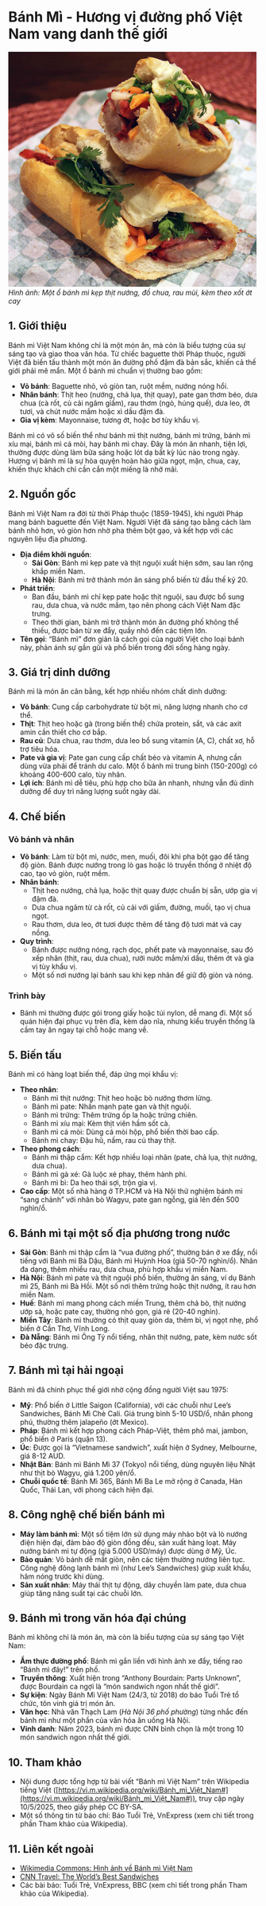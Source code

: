 # Bánh Mì - Hương vị đường phố Việt Nam vang danh thế giới

![Bánh Mì Việt Nam](https://raw.githubusercontent.com/N4mtapdev/Vietnamese-Cuisine/main/Images/banh-mi.jpg)  
*Hình ảnh: Một ổ bánh mì kẹp thịt nướng, đồ chua, rau mùi, kèm theo xốt ớt cay*

## 1. Giới thiệu

Bánh mì Việt Nam không chỉ là một món ăn, mà còn là biểu tượng của sự sáng tạo và giao thoa văn hóa. Từ chiếc baguette thời Pháp thuộc, người Việt đã biến tấu thành một món ăn đường phố đậm đà bản sắc, khiến cả thế giới phải mê mẩn. Một ổ bánh mì chuẩn vị thường bao gồm:  
- **Vỏ bánh**: Baguette nhỏ, vỏ giòn tan, ruột mềm, nướng nóng hổi.  
- **Nhân bánh**: Thịt heo (nướng, chả lụa, thịt quay), pate gan thơm béo, dưa chua (cà rốt, củ cải ngâm giấm), rau thơm (ngò, húng quế), dưa leo, ớt tươi, và chút nước mắm hoặc xì dầu đậm đà.  
- **Gia vị kèm**: Mayonnaise, tương ớt, hoặc bơ tùy khẩu vị.  

Bánh mì có vô số biến thể như bánh mì thịt nướng, bánh mì trứng, bánh mì xíu mại, bánh mì cá mòi, hay bánh mì chay. Đây là món ăn nhanh, tiện lợi, thường được dùng làm bữa sáng hoặc lót dạ bất kỳ lúc nào trong ngày. Hương vị bánh mì là sự hòa quyện hoàn hảo giữa ngọt, mặn, chua, cay, khiến thực khách chỉ cần cắn một miếng là nhớ mãi.

## 2. Nguồn gốc

Bánh mì Việt Nam ra đời từ thời Pháp thuộc (1859-1945), khi người Pháp mang bánh baguette đến Việt Nam. Người Việt đã sáng tạo bằng cách làm bánh nhỏ hơn, vỏ giòn hơn nhờ pha thêm bột gạo, và kết hợp với các nguyên liệu địa phương.  
- **Địa điểm khởi nguồn**:  
  - **Sài Gòn**: Bánh mì kẹp pate và thịt nguội xuất hiện sớm, sau lan rộng khắp miền Nam.  
  - **Hà Nội**: Bánh mì trở thành món ăn sáng phổ biến từ đầu thế kỷ 20.  
- **Phát triển**:  
  - Ban đầu, bánh mì chỉ kẹp pate hoặc thịt nguội, sau được bổ sung rau, dưa chua, và nước mắm, tạo nên phong cách Việt Nam đặc trưng.  
  - Theo thời gian, bánh mì trở thành món ăn đường phố không thể thiếu, được bán từ xe đẩy, quầy nhỏ đến các tiệm lớn.  
- **Tên gọi**: “Bánh mì” đơn giản là cách gọi của người Việt cho loại bánh này, phản ánh sự gần gũi và phổ biến trong đời sống hàng ngày.

## 3. Giá trị dinh dưỡng

Bánh mì là món ăn cân bằng, kết hợp nhiều nhóm chất dinh dưỡng:  
- **Vỏ bánh**: Cung cấp carbohydrate từ bột mì, năng lượng nhanh cho cơ thể.  
- **Thịt**: Thịt heo hoặc gà (trong biến thể) chứa protein, sắt, và các axit amin cần thiết cho cơ bắp.  
- **Rau củ**: Dưa chua, rau thơm, dưa leo bổ sung vitamin (A, C), chất xơ, hỗ trợ tiêu hóa.  
- **Pate và gia vị**: Pate gan cung cấp chất béo và vitamin A, nhưng cần dùng vừa phải để tránh dư calo. Một ổ bánh mì trung bình (150-200g) có khoảng 400-600 calo, tùy nhân.  
- **Lợi ích**: Bánh mì dễ tiêu, phù hợp cho bữa ăn nhanh, nhưng vẫn đủ dinh dưỡng để duy trì năng lượng suốt ngày dài.

## 4. Chế biến

### Vỏ bánh và nhân  
- **Vỏ bánh**: Làm từ bột mì, nước, men, muối, đôi khi pha bột gạo để tăng độ giòn. Bánh được nướng trong lò gas hoặc lò truyền thống ở nhiệt độ cao, tạo vỏ giòn, ruột mềm.  
- **Nhân bánh**:  
  - Thịt heo nướng, chả lụa, hoặc thịt quay được chuẩn bị sẵn, ướp gia vị đậm đà.  
  - Dưa chua ngâm từ cà rốt, củ cải với giấm, đường, muối, tạo vị chua ngọt.  
  - Rau thơm, dưa leo, ớt tươi được thêm để tăng độ tươi mát và cay nồng.  
- **Quy trình**:  
  - Bánh được nướng nóng, rạch dọc, phết pate và mayonnaise, sau đó xếp nhân (thịt, rau, dưa chua), rưới nước mắm/xì dầu, thêm ớt và gia vị tùy khẩu vị.  
  - Một số nơi nướng lại bánh sau khi kẹp nhân để giữ độ giòn và nóng.

### Trình bày  
- Bánh mì thường được gói trong giấy hoặc túi nylon, dễ mang đi. Một số quán hiện đại phục vụ trên đĩa, kèm dao nĩa, nhưng kiểu truyền thống là cầm tay ăn ngay tại chỗ hoặc mang về.

## 5. Biến tấu

Bánh mì có hàng loạt biến thể, đáp ứng mọi khẩu vị:  
- **Theo nhân**:  
  - Bánh mì thịt nướng: Thịt heo hoặc bò nướng thơm lừng.  
  - Bánh mì pate: Nhấn mạnh pate gan và thịt nguội.  
  - Bánh mì trứng: Thêm trứng ốp la hoặc trứng chiên.  
  - Bánh mì xíu mại: Kèm thịt viên hầm sốt cà.  
  - Bánh mì cá mòi: Dùng cá mòi hộp, phổ biến thời bao cấp.  
  - Bánh mì chay: Đậu hũ, nấm, rau củ thay thịt.  
- **Theo phong cách**:  
  - Bánh mì thập cẩm: Kết hợp nhiều loại nhân (pate, chả lụa, thịt nướng, dưa chua).  
  - Bánh mì gà xé: Gà luộc xé phay, thêm hành phi.  
  - Bánh mì bì: Da heo thái sợi, trộn gia vị.  
- **Cao cấp**: Một số nhà hàng ở TP.HCM và Hà Nội thử nghiệm bánh mì “sang chảnh” với nhân bò Wagyu, pate gan ngỗng, giá lên đến 500 nghìn/ổ.

## 6. Bánh mì tại một số địa phương trong nước

- **Sài Gòn**: Bánh mì thập cẩm là “vua đường phố”, thường bán ở xe đẩy, nổi tiếng với Bánh mì Bà Dậu, Bánh mì Huỳnh Hoa (giá 50-70 nghìn/ổ). Nhân đa dạng, thêm nhiều rau, dưa chua, phù hợp khẩu vị miền Nam.  
- **Hà Nội**: Bánh mì pate và thịt nguội phổ biến, thường ăn sáng, ví dụ Bánh mì 25, Bánh mì Bà Hồi. Một số nơi thêm trứng hoặc thịt nướng, ít rau hơn miền Nam.  
- **Huế**: Bánh mì mang phong cách miền Trung, thêm chả bò, thịt nướng ướp sả, hoặc pate cay, thường nhỏ gọn, giá rẻ (20-40 nghìn).  
- **Miền Tây**: Bánh mì thường có thịt quay giòn da, thêm bì, vị ngọt nhẹ, phổ biến ở Cần Thơ, Vĩnh Long.  
- **Đà Nẵng**: Bánh mì Ông Tý nổi tiếng, nhân thịt nướng, pate, kèm nước sốt béo đặc trưng.

## 7. Bánh mì tại hải ngoại

Bánh mì đã chinh phục thế giới nhờ cộng đồng người Việt sau 1975:  
- **Mỹ**: Phổ biến ở Little Saigon (California), với các chuỗi như Lee’s Sandwiches, Bánh Mì Chè Cali. Giá trung bình 5-10 USD/ổ, nhân phong phú, thường thêm jalapeño (ớt Mexico).  
- **Pháp**: Bánh mì kết hợp phong cách Pháp-Việt, thêm phô mai, jambon, phổ biến ở Paris (quận 13).  
- **Úc**: Được gọi là “Vietnamese sandwich”, xuất hiện ở Sydney, Melbourne, giá 8-12 AUD.  
- **Nhật Bản**: Bánh mì Bánh Mì 37 (Tokyo) nổi tiếng, dùng nguyên liệu Nhật như thịt bò Wagyu, giá 1.200 yên/ổ.  
- **Chuỗi quốc tế**: Bánh Mì 365, Bánh Mì Ba Le mở rộng ở Canada, Hàn Quốc, Thái Lan, với phong cách hiện đại.

## 8. Công nghệ chế biến bánh mì

- **Máy làm bánh mì**: Một số tiệm lớn sử dụng máy nhào bột và lò nướng điện hiện đại, đảm bảo độ giòn đồng đều, sản xuất hàng loạt. Máy nướng bánh mì tự động (giá 5.000 USD/máy) được dùng ở Mỹ, Úc.  
- **Bảo quản**: Vỏ bánh dễ mất giòn, nên các tiệm thường nướng liên tục. Công nghệ đông lạnh bánh mì (như Lee’s Sandwiches) giúp xuất khẩu, hâm nóng trước khi dùng.  
- **Sản xuất nhân**: Máy thái thịt tự động, dây chuyền làm pate, dưa chua giúp tăng năng suất tại các chuỗi lớn.

## 9. Bánh mì trong văn hóa đại chúng

Bánh mì không chỉ là món ăn, mà còn là biểu tượng của sự sáng tạo Việt Nam:  
- **Ẩm thực đường phố**: Bánh mì gắn liền với hình ảnh xe đẩy, tiếng rao “Bánh mì đây!” trên phố.  
- **Truyền thông**: Xuất hiện trong “Anthony Bourdain: Parts Unknown”, được Bourdain ca ngợi là “món sandwich ngon nhất thế giới”.  
- **Sự kiện**: Ngày Bánh Mì Việt Nam (24/3, từ 2018) do báo Tuổi Trẻ tổ chức, tôn vinh giá trị món ăn.  
- **Văn học**: Nhà văn Thạch Lam (*Hà Nội 36 phố phường*) từng nhắc đến bánh mì như một phần của văn hóa ăn uống Hà Nội.  
- **Vinh danh**: Năm 2023, bánh mì được CNN bình chọn là một trong 10 món sandwich ngon nhất thế giới.

## 10. Tham khảo

- Nội dung được tổng hợp từ bài viết “Bánh mì Việt Nam” trên Wikipedia tiếng Việt ([https://vi.m.wikipedia.org/wiki/Bánh_mì_Việt_Nam#](https://vi.m.wikipedia.org/wiki/Bánh_mì_Việt_Nam#)), truy cập ngày 10/5/2025, theo giấy phép CC BY-SA.  
- Một số thông tin từ báo chí: Báo Tuổi Trẻ, VnExpress (xem chi tiết trong phần Tham khảo của Wikipedia).

## 11. Liên kết ngoài

- [Wikimedia Commons: Hình ảnh về Bánh mì Việt Nam](https://commons.wikimedia.org/wiki/Category:Banh_mi)  
- [CNN Travel: The World’s Best Sandwiches](https://www.cnn.com/travel/article/best-sandwiches-world)  
- Các bài báo: Tuổi Trẻ, VnExpress, BBC (xem chi tiết trong phần Tham khảo của Wikipedia).